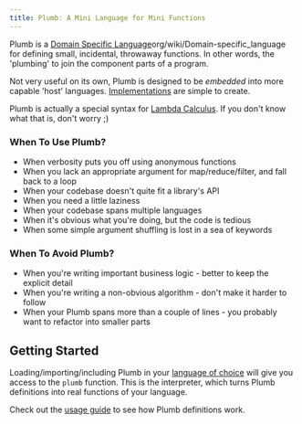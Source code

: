 ```yaml
---
title: Plumb: A Mini Language for Mini Functions
---
```

Plumb is a [Domain Specific Language](http://en.wikipedia.)org/wiki/Domain-specific_language for defining small, incidental, throwaway functions. In other words, the 'plumbing' to join the component parts of a program.

Not very useful on its own, Plumb is designed to be *embedded* into more capable 'host' languages. [Implementations](implementations.html) are simple to create.

Plumb is actually a special syntax for [Lambda Calculus](http://en.wikipedia.org/wiki/Lambda_calculus). If you don't know what that is, don't worry ;)

### When To Use Plumb? ###

 - When verbosity puts you off using anonymous functions
 - When you lack an appropriate argument for map/reduce/filter, and fall back to a loop
 - When your codebase doesn't quite fit a library's API
 - When you need a little laziness
 - When your codebase spans multiple languages
 - When it's obvious what you're doing, but the code is tedious
 - When some simple argument shuffling is lost in a sea of keywords

### When To Avoid Plumb? ###

 - When you're writing important business logic - better to keep the explicit detail
 - When you're writing a non-obvious algorithm - don't make it harder to follow
 - When your Plumb spans more than a couple of lines - you probably want to refactor into smaller parts

## Getting Started ##

Loading/importing/including Plumb in your [language of choice](implementations.html) will give you access to the `plumb` function. This is the interpreter, which turns Plumb definitions into real functions of your language.

Check out the [usage guide](using.html) to see how Plumb definitions work.
